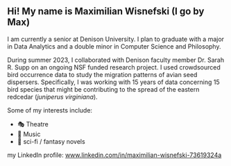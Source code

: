 ## Hi! My name is Maximilian Wisnefski (I go by Max)

I am currently a senior at Denison University. I plan to graduate with a major in Data Analytics and a double minor in Computer Science and Philosophy. 

During summer 2023, I collaborated with Denison faculty member Dr. Sarah R. Supp on an ongoing NSF funded research project. I used crowdsourced bird occurrence data to study the migration patterns of avian seed dispersers. Specifically, I was working with 15 years of data concerning 15 bird species that might be contributing to the spread of the eastern redcedar (<em>juniperus virginiana</em>).

Some of my interests include:
- :performing_arts: Theatre
- :musical_score: Music
- :open_book: sci-fi / fantasy novels


my LinkedIn profile: www.linkedin.com/in/maximilian-wisnefski-73619324a 

